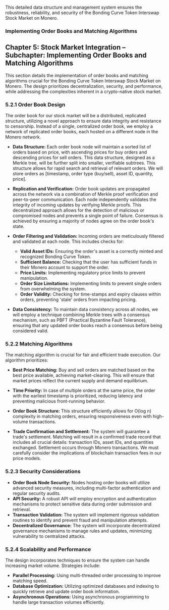This detailed data structure and management system ensures the robustness, reliability, and security of the Bonding Curve Token Interswap Stock Market on Monero.


### Implementing Order Books and Matching Algorithms

## Chapter 5: Stock Market Integration – Subchapter: Implementing Order Books and Matching Algorithms

This section details the implementation of order books and matching algorithms crucial for the Bonding Curve Token Interswap Stock Market on Monero.  The design prioritizes decentralization, security, and performance, while addressing the complexities inherent in a crypto-native stock market.

### 5.2.1 Order Book Design

The order book for our stock market will be a distributed, replicated structure, utilizing a novel approach to ensure data integrity and resistance to censorship. Instead of a single, centralized order book, we employ a network of replicated order books, each hosted on a different node in the Monero network.

* **Data Structure:**  Each order book node will maintain a sorted list of orders based on price, with ascending prices for buy orders and descending prices for sell orders.  This data structure, designed as a Merkle tree, will be further split into smaller, verifiable subtrees.  This structure allows for rapid search and retrieval of relevant orders.  We will store orders as [timestamp, order type (buy/sell), asset ID, quantity, price].

* **Replication and Verification:**  Order book updates are propagated across the network via a combination of Merkle proof verification and peer-to-peer communication.  Each node independently validates the integrity of incoming updates by verifying Merkle proofs.  This decentralized approach allows for the detection of malicious or compromised nodes and prevents a single point of failure.  Consensus is achieved by ensuring a majority of nodes agree on the order book's state.

* **Order Filtering and Validation:**  Incoming orders are meticulously filtered and validated at each node. This includes checks for:
    * **Valid Asset IDs:** Ensuring the order's asset is a correctly minted and recognized Bonding Curve Token.
    * **Sufficient Balance:** Checking that the user has sufficient funds in their Monero account to support the order.
    * **Price Limits:** Implementing regulatory price limits to prevent manipulation.
    * **Order Size Limitations:**  Implementing limits to prevent single orders from overwhelming the system.
    * **Order Validity:** Checking for time-stamps and expiry clauses within orders, preventing 'stale' orders from impacting pricing.

* **Data Consistency:** To maintain data consistency across all nodes, we will employ a technique combining Merkle trees with a consensus mechanism, such as PBFT (Practical Byzantine Fault Tolerance), ensuring that any updated order books reach a consensus before being considered valid.

### 5.2.2 Matching Algorithms

The matching algorithm is crucial for fair and efficient trade execution. Our algorithm prioritizes:

* **Best Price Matching:** Buy and sell orders are matched based on the best price available, achieving market-clearing. This will ensure that market prices reflect the current supply and demand equilibrium.

* **Time Priority:** In case of multiple orders at the same price, the order with the earliest timestamp is prioritized, reducing latency and preventing malicious front-running behavior.

* **Order Book Structure:** This structure efficiently allows for O(log n) complexity in matching orders, ensuring responsiveness even with high-volume transactions.

* **Trade Confirmation and Settlement:** The system will guarantee a trade's settlement.  Matching will result in a confirmed trade record that includes all crucial details: transaction IDs, asset IDs, and quantities exchanged.  Settlement occurs through Monero transactions.  We must carefully consider the implications of blockchain transaction fees in our price models.

### 5.2.3 Security Considerations

* **Order Book Node Security:** Nodes hosting order books will utilize advanced security measures, including multi-factor authentication and regular security audits.
* **API Security:** A robust API will employ encryption and authentication mechanisms to protect sensitive data during order submission and retrieval.
* **Transaction Validation:** The system will implement rigorous validation routines to identify and prevent fraud and manipulation attempts.
* **Decentralized Governance:** The system will incorporate decentralized governance mechanisms to manage rules and updates, minimizing vulnerability to centralized attacks.

### 5.2.4 Scalability and Performance

The design incorporates techniques to ensure the system can handle increasing market volume. Strategies include:

* **Parallel Processing:** Using multi-threaded order processing to improve matching speed.
* **Database Optimization:** Utilizing optimized databases and indexing to quickly retrieve and update order book information.
* **Asynchronous Operations:** Using asynchronous programming to handle large transaction volumes efficiently.

